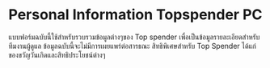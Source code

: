 # Personal Information Topspender PC
แบบฟอร์มฉบับนี้ใช้สำหรับรวบรวมข้อมูลต่างๆของ Top spender เพื่อเป็นข้อมูลรายละเอียดสำหรับทีมงานผู้ดูแล ข้อมูลฉบับนี้จะไม่มีการเผยแพร่ต่อสารธณะ สิทธิพิเศษสำหรับ Top Spender ได้แก่ ของขวัญวันเกิดและสิทธิประโยชน์ต่างๆ
